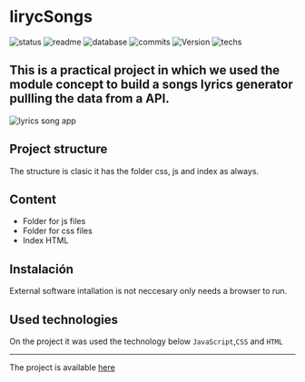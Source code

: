 # lirycSongs

![status](https://img.shields.io/badge/status-running-green.svg?colorB=00C106) ![readme](https://img.shields.io/badge/readme-OK-green.svg?colorB=00C106) ![database](https://img.shields.io/badge/database-none-green.svg?colorB=00C106) ![commits](https://img.shields.io/badge/commits-8-blue.svg) ![Version](https://img.shields.io/badge/tag-v1.0-orange.svg)
![techs](https://img.shields.io/badge/techs-javascript—css—html—boostrap-yellow.svg)

 This is a practical project in which we used the module concept to build a songs lyrics generator pullling the data from a API.
---
![lyrics song app](https://images-projects.s3-sa-east-1.amazonaws.com/lyricSong/Screenshot+from+2020-07-24+20-49-36.png)

## Project structure
 The structure is clasic it has the folder css, js and index as always.



## Content
- Folder for js files
- Folder for css files
- Index HTML




## Instalación
External software intallation is not neccesary only needs a browser to run.


## Used technologies
On the project it was used the technology below
`JavaScript`,`CSS` and `HTML`
___
The project is available [here](https://andrewakosta.github.io/lirycSongs/)
